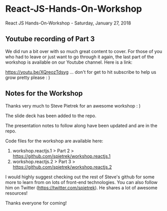 
# React-JS-Hands-On-Workshop
React JS Hands-On-Workshop - Saturday, January 27, 2018

## Youtube recording of Part 3

We did run a bit over with so much great content to cover.  For those of you who had to leave or just want to go through it again, the last part of the workshop is available on our Youtube channel. Here is a link:

https://youtu.be/XQreozTdsyg ... don't for get to hit subscribe to help us grow pretty please : )


## Notes for the Workshop

Thanks very much to Steve Pietrek for an awesome workshop : )

The slide deck has been added to the repo.

The presentation notes to follow along have been updated and are in the repo. 

Code files for the workshop are available here:

1.	workshop.reactjs.1 > Part 2 > https://github.com/spietrek/workshop.reactjs.1
2.	workshop.reactjs.2 > Part 3 > https://github.com/spietrek/workshop.reactjs.2

I would highly suggest checking out the rest of Steve's github for some more to learn from on lots of front-end technologies.
You can also follow him on Twitter (https://twitter.com/spietrek). He shares a lot of awesome resources!

Thanks everyone for coming!
